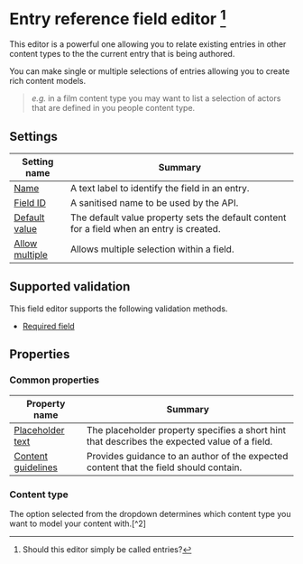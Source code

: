 # Entry reference field editor [^1]
This editor is a powerful one allowing you to relate existing entries in other content types to the the current entry that is being authored.

You can make single or multiple selections of entries allowing you to create rich content models.

> *e.g.* in a film content type you may want to list a selection of actors that are defined in you people content type.

## Settings
| Setting name | Summary|
| ---| --- |
| [Name](/content-types/field-editors/field-settings.md#name) | A text label to identify the field in an entry.|
| [Field ID](/content-types/field-editors/field-settings.md#field-id) | A sanitised name to be used by the API. |
| [Default value](/content-types/field-editors/field-settings.md#default-value) | The default value property sets the default content for a field when an entry is created. |
| [Allow multiple](/content-types/field-editors/field-settings.md#allow-multiple) |  Allows multiple selection within a field. |

## Supported validation
This field editor supports the following validation methods.

- [Required field](/content-types/validation/required-validation.md)


## Properties

### Common properties
| Property name | Summary|
| ---| --- |
| [Placeholder text](/content-types/field-editors/field-properties.md#placeholder-text) | The placeholder property specifies a short hint that describes the expected value of a field. |
| [Content guidelines](/content-types/field-editors/field-properties.md#content-guidelines) |  Provides guidance to an author of the expected content that the field should contain. |

### Content type
The option selected from the dropdown determines which content type you want to model your content with.[^2]

[^1]: Should this editor simply be called entries?
